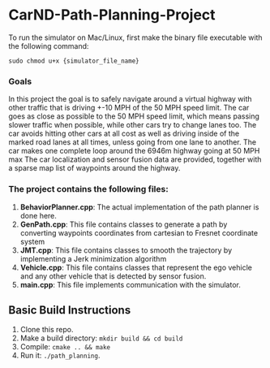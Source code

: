 # CarND-Path-Planning-Project

To run the simulator on Mac/Linux, first make the binary file executable with the following command:
```shell
sudo chmod u+x {simulator_file_name}
```
### Goals
In this project the goal is to safely navigate around a virtual highway with other traffic that is driving +-10 MPH of the 50 MPH speed limit. The car goes as close as possible to the 50 MPH speed limit, which means passing slower traffic when possible, while other cars try to change lanes too. The car avoids hitting other cars at all cost as well as driving inside of the marked road lanes at all times, unless going from one lane to another. The car makes one complete loop around the 6946m highway going at 50 MPH max
The car localization and sensor fusion data are provided, together with a sparse map list of waypoints around the highway. 

### The project contains the following files:
1. **BehaviorPlanner.cpp**: The actual implementation of the path planner is done here.
2. **GenPath.cpp**: This file contains classes to generate a path by converting waypoints coordinates from cartesian to Fresnet coordinate system
3. **JMT.cpp**: This file contains classes to smooth the trajectory by implementing a Jerk minimization algorithm
4. **Vehicle.cpp**: This file contains classes that represent the ego vehicle and any other vehicle that is detected by sensor fusion.
5. **main.cpp**:  This file implements communication with the simulator.

## Basic Build Instructions

1. Clone this repo.
2. Make a build directory: `mkdir build && cd build`
3. Compile: `cmake .. && make`
4. Run it: `./path_planning`.

